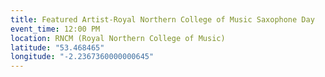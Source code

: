 ```yaml
---
title: Featured Artist-Royal Northern College of Music Saxophone Day
event_time: 12:00 PM
location: RNCM (Royal Northern College of Music)
latitude: "53.468465"
longitude: "-2.2367360000000645"
---
```

